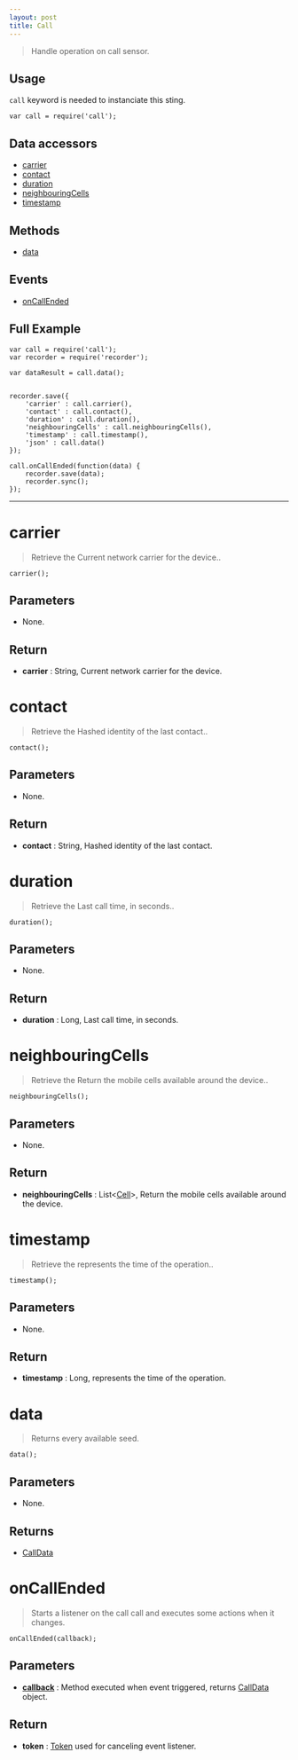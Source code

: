 ```yaml
---
layout: post
title: Call
---
```


> Handle operation on call sensor.

Usage
-----

`call` keyword is needed to instanciate this sting.

    var call = require('call');


Data accessors
--------------

- [carrier](#carrier)
- [contact](#contact)
- [duration](#duration)
- [neighbouringCells](#neighbouringcells)
- [timestamp](#timestamp)

Methods
-------

- [data](#data)

Events
------

- [onCallEnded](#oncallended)

Full Example
------------

    var call = require('call');
    var recorder = require('recorder');

    var dataResult = call.data();


    recorder.save({
        'carrier' : call.carrier(),
        'contact' : call.contact(),
        'duration' : call.duration(),
        'neighbouringCells' : call.neighbouringCells(),
        'timestamp' : call.timestamp(),
        'json' : call.data()
    });

    call.onCallEnded(function(data) {
        recorder.save(data);
        recorder.sync();
    });


---


carrier
=======

> Retrieve the Current network carrier for the device..

    carrier();

Parameters
----------

- None.

Return
------

- __carrier__ : String, Current network carrier for the device.

contact
=======

> Retrieve the Hashed identity of the last contact..

    contact();

Parameters
----------

- None.

Return
------

- __contact__ : String, Hashed identity of the last contact.

duration
========

> Retrieve the Last call time, in seconds..

    duration();

Parameters
----------

- None.

Return
------

- __duration__ : Long, Last call time, in seconds.

neighbouringCells
=================

> Retrieve the Return the mobile cells available around the device..

    neighbouringCells();

Parameters
----------

- None.

Return
------

- __neighbouringCells__ : List<[Cell](/jsdoc/1.10.0/stings-phone/Cell.html)>, Return the mobile cells available around the device.

timestamp
=========

> Retrieve the represents the time of the operation..

    timestamp();

Parameters
----------

- None.

Return
------

- __timestamp__ : Long, represents the time of the operation.




data
====

> Returns every available seed.

    data();

Parameters
----------

- None.
 
Returns
-------
 - [CallData](callData.html)
 
onCallEnded
===========

> Starts a listener on the call call and executes some actions when it changes.

    onCallEnded(callback);

Parameters
----------

- __[callback](../../extra/callback)__ : Method executed when event triggered, returns [CallData](callData.html) object.

Return
------

- __token__ : [Token](../../extra/token) used for canceling event listener.
